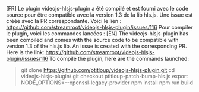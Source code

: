 [FR]
Le plugin videojs-hlsjs-plugin a été compilé et est fourni avec le code source pour être compatible avec la version 1.3 de la lib hls.js. 
Une issue est créée avec la PR correspondante. Voici le lien : https://github.com/streamroot/videojs-hlsjs-plugin/issues/116
Pour compiler le plugin, voici les commandes lancées :
[EN]
The videojs-hlsjs-plugin has been compiled and comes with the source code to be compatible with version 1.3 of the hls.js lib.
An issue is created with the corresponding PR. Here is the link: https://github.com/streamroot/videojs-hlsjs-plugin/issues/116
To compile the plugin, here are the commands launched:

> git clone https://github.com/ptitloup/videojs-hlsjs-plugin.git
> cd videojs-hlsjs-plugin/
> git checkout ptitloup-patch-bump-hls.js
> export NODE_OPTIONS=--openssl-legacy-provider
> npm install
> npm run build
